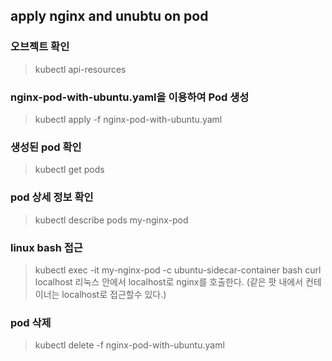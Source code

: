 
## apply nginx and unubtu on pod

### 오브젝트 확인
> kubectl api-resources

### nginx-pod-with-ubuntu.yaml을 이용하여 Pod 생성
>  kubectl apply -f nginx-pod-with-ubuntu.yaml

### 생성된 pod 확인
> kubectl get pods

### pod 상세 정보 확인
> kubectl describe pods my-nginx-pod

### linux bash 접근
> kubectl exec -it my-nginx-pod -c ubuntu-sidecar-container bash
> curl localhost
> 리눅스 안에서 localhost로 nginx를 호출한다. (같은 팟 내에서 컨테이너는 localhost로 접근할수 있다.)

### pod 삭제
> kubectl delete -f nginx-pod-with-ubuntu.yaml

